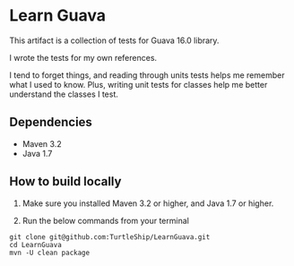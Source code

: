 # Learn Guava

This artifact is a collection of tests for Guava 16.0 library.

I wrote the tests for my own references.

I tend to forget things, and reading through units tests helps me remember what I used to know. Plus, writing unit tests for classes help me better understand the classes I test.

## Dependencies
- Maven 3.2
- Java 1.7

## How to build locally
1. Make sure you installed Maven 3.2 or higher, and Java 1.7 or higher.

2. Run the below commands from your terminal

```
git clone git@github.com:TurtleShip/LearnGuava.git
cd LearnGuava
mvn -U clean package
```
